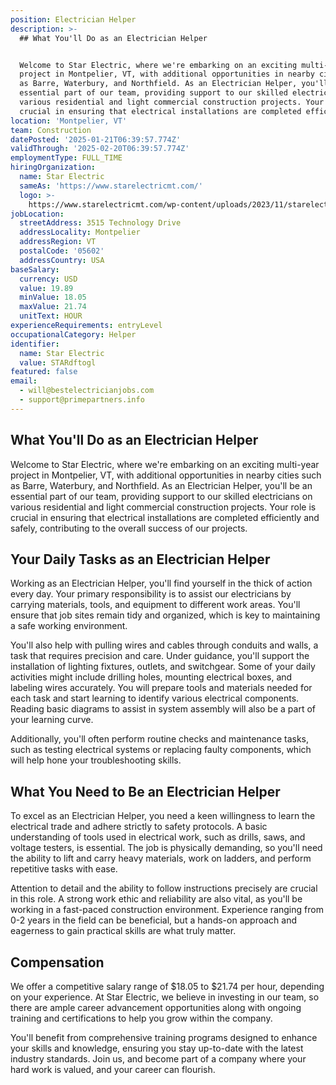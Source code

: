 ```yaml
---
position: Electrician Helper
description: >-
  ## What You'll Do as an Electrician Helper


  Welcome to Star Electric, where we're embarking on an exciting multi-year
  project in Montpelier, VT, with additional opportunities in nearby cities such
  as Barre, Waterbury, and Northfield. As an Electrician Helper, you'll be an
  essential part of our team, providing support to our skilled electricians on
  various residential and light commercial construction projects. Your role is
  crucial in ensuring that electrical installations are completed efficient...
location: 'Montpelier, VT'
team: Construction
datePosted: '2025-01-21T06:39:57.774Z'
validThrough: '2025-02-20T06:39:57.774Z'
employmentType: FULL_TIME
hiringOrganization:
  name: Star Electric
  sameAs: 'https://www.starelectricmt.com/'
  logo: >-
    https://www.starelectricmt.com/wp-content/uploads/2023/11/starelectric-favicon-black-and-white.svg
jobLocation:
  streetAddress: 3515 Technology Drive
  addressLocality: Montpelier
  addressRegion: VT
  postalCode: '05602'
  addressCountry: USA
baseSalary:
  currency: USD
  value: 19.89
  minValue: 18.05
  maxValue: 21.74
  unitText: HOUR
experienceRequirements: entryLevel
occupationalCategory: Helper
identifier:
  name: Star Electric
  value: STARdftogl
featured: false
email:
  - will@bestelectricianjobs.com
  - support@primepartners.info
---
```




## What You'll Do as an Electrician Helper

Welcome to Star Electric, where we're embarking on an exciting multi-year project in Montpelier, VT, with additional opportunities in nearby cities such as Barre, Waterbury, and Northfield. As an Electrician Helper, you'll be an essential part of our team, providing support to our skilled electricians on various residential and light commercial construction projects. Your role is crucial in ensuring that electrical installations are completed efficiently and safely, contributing to the overall success of our projects.

## Your Daily Tasks as an Electrician Helper

Working as an Electrician Helper, you'll find yourself in the thick of action every day. Your primary responsibility is to assist our electricians by carrying materials, tools, and equipment to different work areas. You'll ensure that job sites remain tidy and organized, which is key to maintaining a safe working environment. 

You'll also help with pulling wires and cables through conduits and walls, a task that requires precision and care. Under guidance, you'll support the installation of lighting fixtures, outlets, and switchgear. Some of your daily activities might include drilling holes, mounting electrical boxes, and labeling wires accurately. You will prepare tools and materials needed for each task and start learning to identify various electrical components. Reading basic diagrams to assist in system assembly will also be a part of your learning curve.

Additionally, you'll often perform routine checks and maintenance tasks, such as testing electrical systems or replacing faulty components, which will help hone your troubleshooting skills.

## What You Need to Be an Electrician Helper

To excel as an Electrician Helper, you need a keen willingness to learn the electrical trade and adhere strictly to safety protocols. A basic understanding of tools used in electrical work, such as drills, saws, and voltage testers, is essential. The job is physically demanding, so you'll need the ability to lift and carry heavy materials, work on ladders, and perform repetitive tasks with ease.

Attention to detail and the ability to follow instructions precisely are crucial in this role. A strong work ethic and reliability are also vital, as you'll be working in a fast-paced construction environment. Experience ranging from 0-2 years in the field can be beneficial, but a hands-on approach and eagerness to gain practical skills are what truly matter.

## Compensation

We offer a competitive salary range of $18.05 to $21.74 per hour, depending on your experience. At Star Electric, we believe in investing in our team, so there are ample career advancement opportunities along with ongoing training and certifications to help you grow within the company. 

You'll benefit from comprehensive training programs designed to enhance your skills and knowledge, ensuring you stay up-to-date with the latest industry standards. Join us, and become part of a company where your hard work is valued, and your career can flourish.